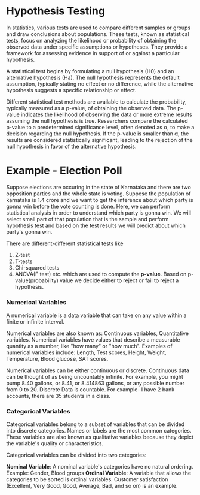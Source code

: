 # Hypothesis Testing
In statistics, various tests are used to compare different samples or groups and draw conclusions about populations. These tests, known as statistical tests, focus on analyzing the likelihood or probability of obtaining the observed data under specific assumptions or hypotheses. They provide a framework for assessing evidence in support of or against a particular hypothesis.

A statistical test begins by formulating a null hypothesis (H0) and an alternative hypothesis (Ha). The null hypothesis represents the default assumption, typically stating no effect or no difference, while the alternative hypothesis suggests a specific relationship or effect.

Different statistical test methods are available to calculate the probability, typically measured as a p-value, of obtaining the observed data. The p-value indicates the likelihood of observing the data or more extreme results assuming the null hypothesis is true. Researchers compare the calculated p-value to a predetermined significance level, often denoted as α, to make a decision regarding the null hypothesis. If the p-value is smaller than α, the results are considered statistically significant, leading to the rejection of the null hypothesis in favor of the alternative hypothesis.

# Example - Election Poll

Suppose elections are occuring in the state of Karnataka and there are two opposition parties and the whole state is voting. Suppose the population of karnataka is 1.4 crore and we want to get the inference about which party is gonna win before the vote counting is done. Here, we can perform statistical analysis in order to understand which party is gonna win.
We will select small part of that population that is the sample and perform hypothesis test and based on the test results we will predict about which party's gonna win.

There are different-different statistical tests like 
1. Z-test
2. T-tests
3. Chi-squared tests
4. ANOVA(F test) etc.
which are used to compute the **p-value**. Based on p-value(probability) value we decide either to reject or fail to reject a hypothesis.


### Numerical Variables
A numerical variable is a data variable that can take on any value within a finite or infinite interval. 

Numerical variables are also known as: Continuous variables, Quantitative variables.
Numerical variables have values that describe a measurable quantity as a number, like "how many" or "how much". 
Examples of numerical variables include: 
Length, Test scores, Height, Weight, Temperature, Blood glucose, SAT scores. 

Numerical variables can be either continuous or discrete. 
Continuous data can be thought of as being uncountably infinite. For example, you might pump 8.40 gallons, or 8.41, or 8.414863 gallons, or any possible number from 0 to 20. 
Discrete Data is countable. For example- I have 2 bank accounts, there are 35 students in a class.

### Categorical Variables
Categorical variables belong to a subset of variables that can be divided into discrete categories. Names or labels are the most common categories. These variables are also known as qualitative variables because they depict the variable's quality or characteristics.

Categorical variables can be divided into two categories:

**Nominal Variable**: A nominal variable's categories have no natural ordering. Example: Gender, Blood groups
**Ordinal Variable**: A variable that allows the categories to be sorted is ordinal variables. Customer satisfaction (Excellent, Very Good, Good, Average, Bad, and so on) is an example.
